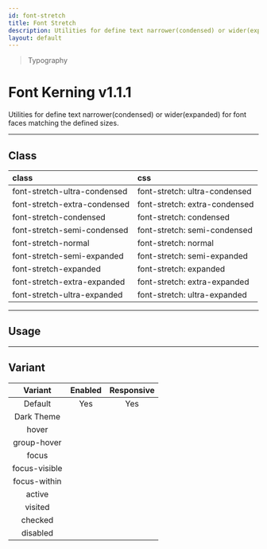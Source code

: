 ```yaml
---
id: font-stretch
title: Font Stretch
description: Utilities for define text narrower(condensed) or wider(expanded) for font faces matching the defined sizes.
layout: default
---
```


> Typography

# Font Kerning <span class="ml-1 px-2 py-1 text-sm text-gray-600 (dark)text-charcoal-100 bg-gray-300 (dark)bg-gray-600">v1.1.1</span>

Utilities for define text narrower(condensed) or wider(expanded) for font faces matching the defined sizes.

---

## Class

| <span class="px-3 py-1 text-white (dark)text-charcoal-100 bg-charcoal-100 (dark)bg-gray-600 rounded-full">class</span> | <span class="px-3 py-1 text-white (dark)text-charcoal-100 bg-charcoal-100 (dark)bg-gray-600 rounded-full">css</span> |
|:--|:--|
| font-stretch-ultra-condensed | font-stretch: ultra-condensed |
| font-stretch-extra-condensed | font-stretch: extra-condensed |
| font-stretch-condensed | font-stretch: condensed |
| font-stretch-semi-condensed | font-stretch: semi-condensed |
| font-stretch-normal | font-stretch: normal |
| font-stretch-semi-expanded | font-stretch: semi-expanded |
| font-stretch-expanded | font-stretch: expanded |
| font-stretch-extra-expanded | font-stretch: extra-expanded |
| font-stretch-ultra-expanded | font-stretch: ultra-expanded |

<style>
.supports {
  display: block
}
@supports (font-stretch: normal) {
  .supports {
    display: none
  }
}
</style>

<y class="supports mt-4 mx-4 p-3 border-l-8 border-orange-600 text-sm text-orange-600 (dark)text-orange-500 bg-orange-200 (dark)bg-orange-900">
  <span class="pr-1 font-semibold">
    Note:
  </span>
  Your browser does not currently support the utilities.
</y>

---

## Usage


---

## Variant

| <span class="font-semibold underline">Variant</span> | <span class="font-semibold underline">Enabled</span> | <span class="font-semibold underline">Responsive</span> |
|:-:|:-:|:-:|
| Default | Yes | Yes |
| Dark Theme | | |
| hover| | |
| group-hover | | |
| focus | | |
| focus-visible | | |
| focus-within | | |
| active | | |
| visited | | |
| checked | | |
| disabled | | |